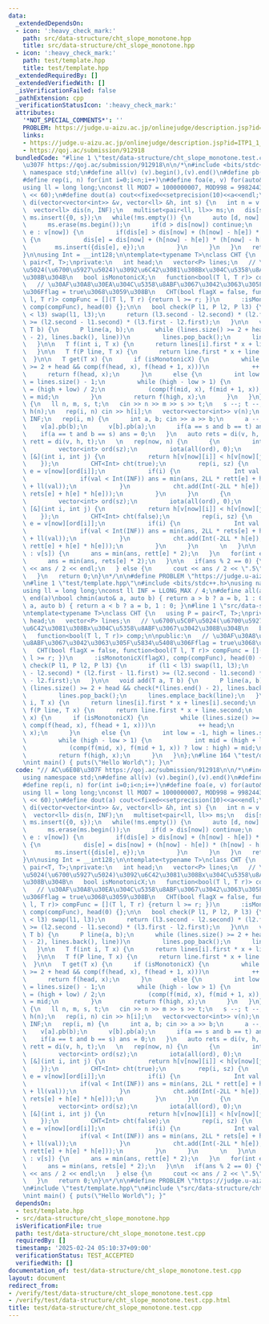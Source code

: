 ```yaml
---
data:
  _extendedDependsOn:
  - icon: ':heavy_check_mark:'
    path: src/data-structure/cht_slope_monotone.hpp
    title: src/data-structure/cht_slope_monotone.hpp
  - icon: ':heavy_check_mark:'
    path: test/template.hpp
    title: test/template.hpp
  _extendedRequiredBy: []
  _extendedVerifiedWith: []
  _isVerificationFailed: false
  _pathExtension: cpp
  _verificationStatusIcon: ':heavy_check_mark:'
  attributes:
    '*NOT_SPECIAL_COMMENTS*': ''
    PROBLEM: https://judge.u-aizu.ac.jp/onlinejudge/description.jsp?id=ITP1_1_A
    links:
    - https://judge.u-aizu.ac.jp/onlinejudge/description.jsp?id=ITP1_1_A
    - https://qoj.ac/submission/912918
  bundledCode: "#line 1 \"test/data-structure/cht_slope_monotone.test.cpp\"\n// AC\u6E08\
    \u307F https://qoj.ac/submission/912918\n\n/*\n#include <bits/stdc++.h>\nusing\
    \ namespace std;\n#define all(v) (v).begin(),(v).end()\n#define pb(a) push_back(a)\n\
    #define rep(i, n) for(int i=0;i<n;i++)\n#define foa(e, v) for(auto&& e : v)\n\
    using ll = long long;\nconst ll MOD7 = 1000000007, MOD998 = 998244353, INF = (1LL\
    \ << 60);\n#define dout(a) cout<<fixed<<setprecision(10)<<a<<endl;\n\nvector<ll>\
    \ di(vector<vector<int>> &v, vector<ll> &h, int s) {\n   int n = v.size();\n \
    \  vector<ll> dis(n, INF);\n   multiset<pair<ll, ll>> ms;\n   dis[s] = 0;\n  \
    \ ms.insert({0, s});\n   while(!ms.empty()) {\n      auto [d, now] = *ms.begin();\n\
    \      ms.erase(ms.begin());\n      if(d > dis[now]) continue;\n      for(int\
    \ e : v[now]) {\n         if(dis[e] > dis[now] + (h[now] - h[e]) * (h[now] - h[e]))\
    \ {\n            dis[e] = dis[now] + (h[now] - h[e]) * (h[now] - h[e]);\n    \
    \        ms.insert({dis[e], e});\n         }\n      }\n   }\n   return dis;\n\
    }\n\nusing Int = __int128;\n\ntemplate<typename T>\nclass CHT {\n   using P =\
    \ pair<T, T>;\nprivate:\n   int head;\n   vector<P> lines;\n   // \u6700\u5C0F\
    \u5024(\u6700\u5927\u5024)\u3092\u6C42\u3081\u308Bx\u304C\u5358\u8ABF\u3067\u3042\
    \u308B\u304B\n   bool isMonotonicX;\n   function<bool(T l, T r)> comp;\n\npublic:\n\
    \   // \u30AF\u30A8\u30EA\u304C\u5358\u8ABF\u3067\u3042\u3063\u305F\u5834\u5408\
    \u306Fflag = true\u3068\u3059\u308B\n   CHT(bool flagX = false, function<bool(T\
    \ l, T r)> compFunc = [](T l, T r) {return l >= r; })\n      :isMonotonicX(flagX),\
    \ comp(compFunc), head(0) {};\n\n   bool check(P l1, P l2, P l3) {\n      if (l1\
    \ < l3) swap(l1, l3);\n      return (l3.second - l2.second) * (l2.first - l1.first)\
    \ >= (l2.second - l1.second) * (l3.first - l2.first);\n   }\n\n   void add(T a,\
    \ T b) {\n      P line(a, b);\n      while (lines.size() >= 2 + head && check(*(lines.end()\
    \ - 2), lines.back(), line))\n         lines.pop_back();\n      lines.emplace_back(line);\n\
    \   }\n\n   T f(int i, T x) {\n      return lines[i].first * x + lines[i].second;\n\
    \   }\n\n   T f(P line, T x) {\n      return line.first * x + line.second;\n \
    \  }\n\n   T get(T x) {\n      if (isMonotonicX) {\n         while (lines.size()\
    \ >= 2 + head && comp(f(head, x), f(head + 1, x)))\n            ++ head;\n   \
    \      return f(head, x);\n      }\n      else {\n         int low = -1, high\
    \ = lines.size() - 1;\n         while (high - low > 1) {\n            int mid\
    \ = (high + low) / 2;\n            (comp(f(mid, x), f(mid + 1, x)) ? low : high)\
    \ = mid;\n         }\n         return f(high, x);\n      }\n   }\n};\n\nint main()\
    \ {\n   ll n, m, s, t;\n   cin >> n >> m >> s >> t;\n   s --; t --;\n   vector<ll>\
    \ h(n);\n   rep(i, n) cin >> h[i];\n   vector<vector<int>> v(n);\n   ll ans =\
    \ INF;\n   rep(i, m) {\n      int a, b; cin >> a >> b;\n      a --; b --;\n  \
    \    v[a].pb(b);\n      v[b].pb(a);\n      if(a == s and b == t) ans = 0;\n  \
    \    if(a == t and b == s) ans = 0;\n   }\n   auto rets = di(v, h, s);\n   auto\
    \ rett = di(v, h, t);\n   \n   rep(now, n) {\n      {\n         int sz = v[now].size();\n\
    \         vector<int> ord(sz);\n         iota(all(ord), 0);\n         sort(all(ord),\
    \ [&](int i, int j) {\n            return h[v[now][i]] < h[v[now][j]];\n     \
    \    });\n         CHT<Int> cht(true);\n         rep(i, sz) {\n            int\
    \ e = v[now][ord[i]];\n            if(i) {\n               Int val = cht.get(Int(h[e]));\n\
    \               if(val < Int(INF)) ans = min(ans, 2LL * rett[e] + h[e] * h[e]\
    \ + ll(val));\n            }\n            cht.add(Int(-2LL * h[e]), Int(2LL *\
    \ rets[e] + h[e] * h[e]));\n         }\n      }\n      {\n         int sz = v[now].size();\n\
    \         vector<int> ord(sz);\n         iota(all(ord), 0);\n         sort(all(ord),\
    \ [&](int i, int j) {\n            return h[v[now][i]] < h[v[now][j]];\n     \
    \    });\n         CHT<Int> cht(false);\n         rep(i, sz) {\n            int\
    \ e = v[now][ord[i]];\n            if(i) {\n               Int val = cht.get(Int(h[e]));\n\
    \               if(val < Int(INF)) ans = min(ans, 2LL * rets[e] + h[e] * h[e]\
    \ + ll(val));\n            }\n            cht.add(Int(-2LL * h[e]), Int(2LL *\
    \ rett[e] + h[e] * h[e]));\n         }\n      }\n      \n   }\n\n   for(int e\
    \ : v[s]) {\n      ans = min(ans, rett[e] * 2);\n   }\n   for(int e : v[t]) {\n\
    \      ans = min(ans, rets[e] * 2);\n   }\n\n   if(ans % 2 == 0) {\n      cout\
    \ << ans / 2 << endl;\n   } else {\n      cout << ans / 2 << \".5\" << endl;\n\
    \   }\n   return 0;\n}\n*/\n\n#define PROBLEM \"https://judge.u-aizu.ac.jp/onlinejudge/description.jsp?id=ITP1_1_A\"\
    \n#line 1 \"test/template.hpp\"\n#include <bits/stdc++.h>\nusing namespace std;\n\
    using ll = long long;\nconst ll INF = LLONG_MAX / 4;\n#define all(a) begin(a),\
    \ end(a)\nbool chmin(auto& a, auto b) { return a > b ? a = b, 1 : 0; }\nbool chmax(auto&\
    \ a, auto b) { return a < b ? a = b, 1 : 0; }\n#line 1 \"src/data-structure/cht_slope_monotone.hpp\"\
    \ntemplate<typename T>\nclass CHT {\n   using P = pair<T, T>;\nprivate:\n   int\
    \ head;\n   vector<P> lines;\n   // \u6700\u5C0F\u5024(\u6700\u5927\u5024)\u3092\
    \u6C42\u3081\u308Bx\u304C\u5358\u8ABF\u3067\u3042\u308B\u304B\n   bool isMonotonicX;\n\
    \   function<bool(T l, T r)> comp;\n\npublic:\n   // \u30AF\u30A8\u30EA\u304C\u5358\
    \u8ABF\u3067\u3042\u3063\u305F\u5834\u5408\u306Fflag = true\u3068\u3059\u308B\n\
    \   CHT(bool flagX = false, function<bool(T l, T r)> compFunc = [](T l, T r) {return\
    \ l >= r; })\n      :isMonotonicX(flagX), comp(compFunc), head(0) {};\n\n   bool\
    \ check(P l1, P l2, P l3) {\n      if (l1 < l3) swap(l1, l3);\n      return (l3.second\
    \ - l2.second) * (l2.first - l1.first) >= (l2.second - l1.second) * (l3.first\
    \ - l2.first);\n   }\n\n   void add(T a, T b) {\n      P line(a, b);\n      while\
    \ (lines.size() >= 2 + head && check(*(lines.end() - 2), lines.back(), line))\n\
    \         lines.pop_back();\n      lines.emplace_back(line);\n   }\n\n   T f(int\
    \ i, T x) {\n      return lines[i].first * x + lines[i].second;\n   }\n\n   T\
    \ f(P line, T x) {\n      return line.first * x + line.second;\n   }\n\n   T get(T\
    \ x) {\n      if (isMonotonicX) {\n         while (lines.size() >= 2 + head &&\
    \ comp(f(head, x), f(head + 1, x)))\n            ++ head;\n         return f(head,\
    \ x);\n      }\n      else {\n         int low = -1, high = lines.size() - 1;\n\
    \         while (high - low > 1) {\n            int mid = (high + low) / 2;\n\
    \            (comp(f(mid, x), f(mid + 1, x)) ? low : high) = mid;\n         }\n\
    \         return f(high, x);\n      }\n   }\n};\n#line 164 \"test/data-structure/cht_slope_monotone.test.cpp\"\
    \nint main() { puts(\"Hello World\"); }\n"
  code: "// AC\u6E08\u307F https://qoj.ac/submission/912918\n\n/*\n#include <bits/stdc++.h>\n\
    using namespace std;\n#define all(v) (v).begin(),(v).end()\n#define pb(a) push_back(a)\n\
    #define rep(i, n) for(int i=0;i<n;i++)\n#define foa(e, v) for(auto&& e : v)\n\
    using ll = long long;\nconst ll MOD7 = 1000000007, MOD998 = 998244353, INF = (1LL\
    \ << 60);\n#define dout(a) cout<<fixed<<setprecision(10)<<a<<endl;\n\nvector<ll>\
    \ di(vector<vector<int>> &v, vector<ll> &h, int s) {\n   int n = v.size();\n \
    \  vector<ll> dis(n, INF);\n   multiset<pair<ll, ll>> ms;\n   dis[s] = 0;\n  \
    \ ms.insert({0, s});\n   while(!ms.empty()) {\n      auto [d, now] = *ms.begin();\n\
    \      ms.erase(ms.begin());\n      if(d > dis[now]) continue;\n      for(int\
    \ e : v[now]) {\n         if(dis[e] > dis[now] + (h[now] - h[e]) * (h[now] - h[e]))\
    \ {\n            dis[e] = dis[now] + (h[now] - h[e]) * (h[now] - h[e]);\n    \
    \        ms.insert({dis[e], e});\n         }\n      }\n   }\n   return dis;\n\
    }\n\nusing Int = __int128;\n\ntemplate<typename T>\nclass CHT {\n   using P =\
    \ pair<T, T>;\nprivate:\n   int head;\n   vector<P> lines;\n   // \u6700\u5C0F\
    \u5024(\u6700\u5927\u5024)\u3092\u6C42\u3081\u308Bx\u304C\u5358\u8ABF\u3067\u3042\
    \u308B\u304B\n   bool isMonotonicX;\n   function<bool(T l, T r)> comp;\n\npublic:\n\
    \   // \u30AF\u30A8\u30EA\u304C\u5358\u8ABF\u3067\u3042\u3063\u305F\u5834\u5408\
    \u306Fflag = true\u3068\u3059\u308B\n   CHT(bool flagX = false, function<bool(T\
    \ l, T r)> compFunc = [](T l, T r) {return l >= r; })\n      :isMonotonicX(flagX),\
    \ comp(compFunc), head(0) {};\n\n   bool check(P l1, P l2, P l3) {\n      if (l1\
    \ < l3) swap(l1, l3);\n      return (l3.second - l2.second) * (l2.first - l1.first)\
    \ >= (l2.second - l1.second) * (l3.first - l2.first);\n   }\n\n   void add(T a,\
    \ T b) {\n      P line(a, b);\n      while (lines.size() >= 2 + head && check(*(lines.end()\
    \ - 2), lines.back(), line))\n         lines.pop_back();\n      lines.emplace_back(line);\n\
    \   }\n\n   T f(int i, T x) {\n      return lines[i].first * x + lines[i].second;\n\
    \   }\n\n   T f(P line, T x) {\n      return line.first * x + line.second;\n \
    \  }\n\n   T get(T x) {\n      if (isMonotonicX) {\n         while (lines.size()\
    \ >= 2 + head && comp(f(head, x), f(head + 1, x)))\n            ++ head;\n   \
    \      return f(head, x);\n      }\n      else {\n         int low = -1, high\
    \ = lines.size() - 1;\n         while (high - low > 1) {\n            int mid\
    \ = (high + low) / 2;\n            (comp(f(mid, x), f(mid + 1, x)) ? low : high)\
    \ = mid;\n         }\n         return f(high, x);\n      }\n   }\n};\n\nint main()\
    \ {\n   ll n, m, s, t;\n   cin >> n >> m >> s >> t;\n   s --; t --;\n   vector<ll>\
    \ h(n);\n   rep(i, n) cin >> h[i];\n   vector<vector<int>> v(n);\n   ll ans =\
    \ INF;\n   rep(i, m) {\n      int a, b; cin >> a >> b;\n      a --; b --;\n  \
    \    v[a].pb(b);\n      v[b].pb(a);\n      if(a == s and b == t) ans = 0;\n  \
    \    if(a == t and b == s) ans = 0;\n   }\n   auto rets = di(v, h, s);\n   auto\
    \ rett = di(v, h, t);\n   \n   rep(now, n) {\n      {\n         int sz = v[now].size();\n\
    \         vector<int> ord(sz);\n         iota(all(ord), 0);\n         sort(all(ord),\
    \ [&](int i, int j) {\n            return h[v[now][i]] < h[v[now][j]];\n     \
    \    });\n         CHT<Int> cht(true);\n         rep(i, sz) {\n            int\
    \ e = v[now][ord[i]];\n            if(i) {\n               Int val = cht.get(Int(h[e]));\n\
    \               if(val < Int(INF)) ans = min(ans, 2LL * rett[e] + h[e] * h[e]\
    \ + ll(val));\n            }\n            cht.add(Int(-2LL * h[e]), Int(2LL *\
    \ rets[e] + h[e] * h[e]));\n         }\n      }\n      {\n         int sz = v[now].size();\n\
    \         vector<int> ord(sz);\n         iota(all(ord), 0);\n         sort(all(ord),\
    \ [&](int i, int j) {\n            return h[v[now][i]] < h[v[now][j]];\n     \
    \    });\n         CHT<Int> cht(false);\n         rep(i, sz) {\n            int\
    \ e = v[now][ord[i]];\n            if(i) {\n               Int val = cht.get(Int(h[e]));\n\
    \               if(val < Int(INF)) ans = min(ans, 2LL * rets[e] + h[e] * h[e]\
    \ + ll(val));\n            }\n            cht.add(Int(-2LL * h[e]), Int(2LL *\
    \ rett[e] + h[e] * h[e]));\n         }\n      }\n      \n   }\n\n   for(int e\
    \ : v[s]) {\n      ans = min(ans, rett[e] * 2);\n   }\n   for(int e : v[t]) {\n\
    \      ans = min(ans, rets[e] * 2);\n   }\n\n   if(ans % 2 == 0) {\n      cout\
    \ << ans / 2 << endl;\n   } else {\n      cout << ans / 2 << \".5\" << endl;\n\
    \   }\n   return 0;\n}\n*/\n\n#define PROBLEM \"https://judge.u-aizu.ac.jp/onlinejudge/description.jsp?id=ITP1_1_A\"\
    \n#include \"test/template.hpp\"\n#include \"src/data-structure/cht_slope_monotone.hpp\"\
    \nint main() { puts(\"Hello World\"); }"
  dependsOn:
  - test/template.hpp
  - src/data-structure/cht_slope_monotone.hpp
  isVerificationFile: true
  path: test/data-structure/cht_slope_monotone.test.cpp
  requiredBy: []
  timestamp: '2025-02-24 05:10:37+09:00'
  verificationStatus: TEST_ACCEPTED
  verifiedWith: []
documentation_of: test/data-structure/cht_slope_monotone.test.cpp
layout: document
redirect_from:
- /verify/test/data-structure/cht_slope_monotone.test.cpp
- /verify/test/data-structure/cht_slope_monotone.test.cpp.html
title: test/data-structure/cht_slope_monotone.test.cpp
---
```

